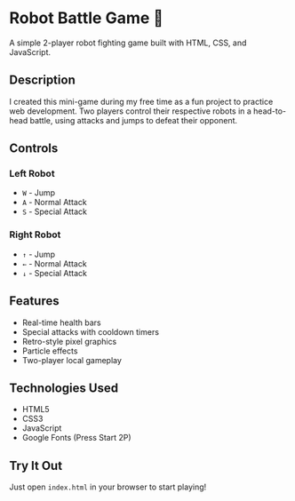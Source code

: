 # Robot Battle Game 🤖

A simple 2-player robot fighting game built with HTML, CSS, and JavaScript.

## Description
I created this mini-game during my free time as a fun project to practice web development. Two players control their respective robots in a head-to-head battle, using attacks and jumps to defeat their opponent.

## Controls

### Left Robot
- `W` - Jump
- `A` - Normal Attack
- `S` - Special Attack

### Right Robot
- `↑` - Jump
- `←` - Normal Attack
- `↓` - Special Attack

## Features
- Real-time health bars
- Special attacks with cooldown timers
- Retro-style pixel graphics
- Particle effects
- Two-player local gameplay

## Technologies Used
- HTML5
- CSS3
- JavaScript
- Google Fonts (Press Start 2P)

## Try It Out
Just open `index.html` in your browser to start playing!
